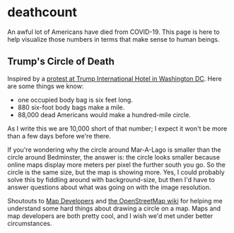 # deathcount
An awful lot of Americans have died from COVID-19. This page is here to help visualize those numbers in terms that make sense to human beings.

## Trump's Circle of Death
Inspired by a [protest at Trump International Hotel in Washington DC](https://www.huffpost.com/entry/protest-body-bags-trump-dc-hotel_n_5ea3097ec5b669fd89240d36). Here are some things we know:
- one occupied body bag is six feet long.
- 880 six-foot body bags make a mile.
- 88,000 dead Americans would make a hundred-mile circle.

As I write this we are 10,000 short of that number; I expect it won't be more than a few days before we're there.

If you're wondering why the circle around Mar-A-Lago is smaller than the circle around Bedminster, the answer is:  the circle looks smaller because online maps display more meters per pixel the further south you go.  So the circle is the same size, but the map is showing more.  Yes, I could probably solve this by fiddling around with background-size, but then I'd have to answer questions about what was going on with the image resolution.

Shoutouts to <a href="https://www.mapdevelopers.com/draw-circle-tool.php">Map Developers</a> and <a href="https://wiki.openstreetmap.org/wiki/Zoom_levels">the OpenStreetMap wiki</a> for helping me understand some hard things about drawing a circle on a map.  Maps and map developers are both pretty cool, and I wish we'd met under better circumstances.
